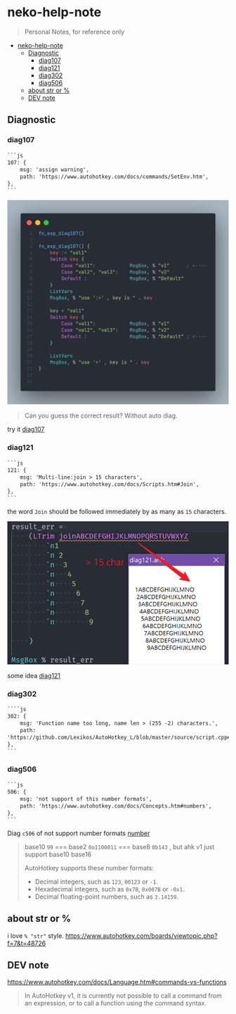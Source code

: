 # neko-help-note

> Personal Notes, for reference only

- [neko-help-note](#neko-help-note)
  - [Diagnostic](#diagnostic)
    - [diag107](#diag107)
    - [diag121](#diag121)
    - [diag302](#diag302)
    - [diag506](#diag506)
  - [about str or %](#about-str-or-)
  - [DEV note](#dev-note)

## Diagnostic

### diag107

    ```js
    107: {
        msg: 'assign warning',
        path: 'https://www.autohotkey.com/docs/commands/SetEnv.htm',
    },
    ```

![diag107](./img/diag107.png)

> Can you guess the correct result? Without auto diag.

try it [diag107](./ahk/diag107.ahk)

### diag121

    ```js
    121: {
        msg: 'Multi-line:join > 15 characters',
        path: 'https://www.autohotkey.com/docs/Scripts.htm#Join',
    },
    ```

the word `Join` should be followed immediately by as many as `15` characters.

![diag121](./img/diag121.png)

some idea [diag121](./ahk/diag121.ahk)

### diag302

    ````js
    302: {
        msg: 'Function name too long, name len > (255 -2) characters.',
        path: 'https://github.com/Lexikos/AutoHotkey_L/blob/master/source/script.cpp#L8744',
    },
    ```

### diag506

    ```js
    506: {
        msg: 'not support of this number formats',
        path: 'https://www.autohotkey.com/docs/Concepts.htm#numbers',
    },
    ```

Diag `c506` of not support number formats [number](https://www.autohotkey.com/docs/Concepts.htm#numbers)

> base10 `99` === base2 `0o1100011` === base8 `0b143` , but ahk v1 just support base10 base16
>
> AutoHotkey supports these number formats:
>
> - Decimal integers, such as `123`, `00123` or `-1`.
> - Hexadecimal integers, such as `0x7B`, `0x007B` or `-0x1`.
> - Decimal floating-point numbers, such as `3.14159`.

## about str or %

i love `% "str"` style.
<https://www.autohotkey.com/boards/viewtopic.php?f=7&t=48726>

## DEV note

<https://www.autohotkey.com/docs/Language.htm#commands-vs-functions>

> In AutoHotkey v1, it is currently not possible to call a command from an expression, or to call a function using the command syntax.
